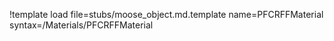 !template load file=stubs/moose_object.md.template name=PFCRFFMaterial syntax=/Materials/PFCRFFMaterial